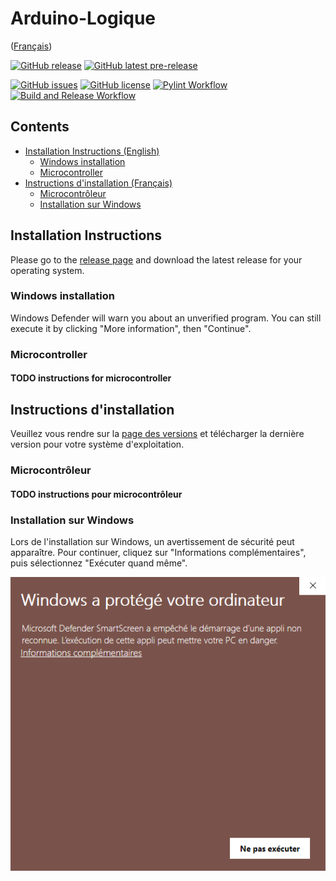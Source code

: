 # Arduino-Logique

([Français](#instructions-dinstallation))

[![GitHub release](https://img.shields.io/github/v/release/Team-Arduino-Logique/Arduino-Logique?sort=semver)](https://github.com/Team-Arduino-Logique/Arduino-Logique/releases/latest)
[![GitHub latest pre-release](https://img.shields.io/github/v/tag/Team-Arduino-Logique/Arduino-Logique?include_prereleases&sort=semver)](https://github.com/Team-Arduino-Logique/Arduino-Logique/tags)

[![GitHub issues](https://img.shields.io/github/issues/Team-Arduino-Logique/Arduino-Logique.svg)](https://github.com/Team-Arduino-Logique/Arduino-Logique/issues)
[![GitHub license](https://img.shields.io/github/license/Team-Arduino-Logique/Arduino-Logique.svg)](https://github.com/Team-Arduino-Logique/Arduino-Logique/blob/master/LICENSE)
[![Pylint Workflow](https://github.com/Team-Arduino-Logique/Arduino-Logique/actions/workflows/pylint.yml/badge.svg)](https://github.com/Team-Arduino-Logique/Arduino-Logique/actions/workflows/pylint.yml)
[![Build and Release Workflow](https://github.com/Team-Arduino-Logique/Arduino-Logique/actions/workflows/release_pipeline.yml/badge.svg)](https://github.com/Team-Arduino-Logique/Arduino-Logique/actions/workflows/release_pipeline.yml)

## Contents

- [Installation Instructions (English)](#installation-instructions)
  - [Windows installation](#windows-installation)
  - [Microcontroller](#microcontroller)
- [Instructions d'installation (Français)](#instructions-dinstallation)
  - [Microcontrôleur](#microcontrôleur)
  - [Installation sur Windows](#installation-sur-windows)

## Installation Instructions

Please go to the [release page](https://github.com/Team-Arduino-Logique/Arduino-Logique/releases) and download the latest release for your operating system.

### Windows installation

Windows Defender will warn you about an unverified program. You can still execute it by clicking "More information", then "Continue".

### Microcontroller

#### TODO instructions for microcontroller

## Instructions d'installation

Veuillez vous rendre sur la [page des versions](https://github.com/Team-Arduino-Logique/Arduino-Logique/releases) et télécharger la dernière version pour votre système d'exploitation.

### Microcontrôleur

#### TODO instructions pour microcontrôleur

### Installation sur Windows

Lors de l'installation sur Windows, un avertissement de sécurité peut apparaître. Pour continuer, cliquez sur "Informations complémentaires", puis sélectionnez "Exécuter quand même".

![Avertissement de sécurité Windows](docs/images/defender-warning-french.png)
